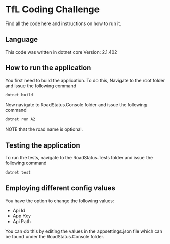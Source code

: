 # TfL Coding Challenge
Find all the code here and instructions on how to run it.

## Language
This code was written in dotnet core Version: 2.1.402

## How to run the application
You first need to build the application. To do this, Navigate to the root folder and issue the following command

```bash
dotnet build
```
Now navigate to RoadStatus.Console folder and issue the following command

```bash
dotnet run A2
```
NOTE that the road name is optional.

## Testing the application
To run the tests, navigate to the RoadStatus.Tests folder and issue the following command

```bash
dotnet test
```

## Employing different config values
You have the option to change the following values:
- Api Id
- App Key
- Api Path

You can do this by editing the values in the appsettings.json file which can be found under the RoadStatus.Console folder.


